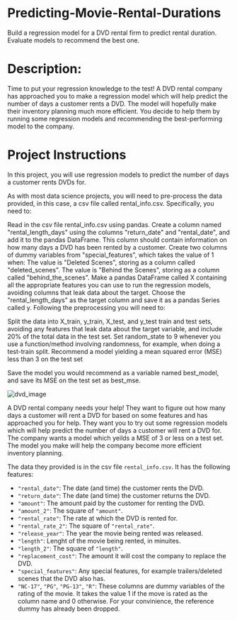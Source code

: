 # Predicting-Movie-Rental-Durations
Build a regression model for a DVD rental firm to predict rental duration. Evaluate models to recommend the best one.

# Description: 
Time to put your regression knowledge to the test! A DVD rental company has approached you to make a regression model which will help predict the number of days a customer rents a DVD. The model will hopefully make their inventory planning much more efficient. You decide to help them by running some regression models and recommending the best-performing model to the company.

# Project Instructions
In this project, you will use regression models to predict the number of days a customer rents DVDs for.

As with most data science projects, you will need to pre-process the data provided, in this case, a csv file called rental_info.csv. Specifically, you need to:

Read in the csv file rental_info.csv using pandas.
Create a column named "rental_length_days" using the columns "return_date" and "rental_date", and add it to the pandas DataFrame. This column should contain information on how many days a DVD has been rented by a customer.
Create two columns of dummy variables from "special_features", which takes the value of 1 when:
The value is "Deleted Scenes", storing as a column called "deleted_scenes".
The value is "Behind the Scenes", storing as a column called "behind_the_scenes".
Make a pandas DataFrame called X containing all the appropriate features you can use to run the regression models, avoiding columns that leak data about the target.
Choose the "rental_length_days" as the target column and save it as a pandas Series called y.
Following the preprocessing you will need to:

Split the data into X_train, y_train, X_test, and y_test train and test sets, avoiding any features that leak data about the target variable, and include 20% of the total data in the test set.
Set random_state to 9 whenever you use a function/method involving randomness, for example, when doing a test-train split.
Recommend a model yielding a mean squared error (MSE) less than 3 on the test set

Save the model you would recommend as a variable named best_model, and save its MSE on the test set as best_mse.


![dvd_image](dvd_image.jpg)

A DVD rental company needs your help! They want to figure out how many days a customer will rent a DVD for based on some features and has approached you for help. They want you to try out some regression models which will help predict the number of days a customer will rent a DVD for. The company wants a model which yeilds a MSE of 3 or less on a test set. The model you make will help the company become more efficient inventory planning.

The data they provided is in the csv file `rental_info.csv`. It has the following features:
- `"rental_date"`: The date (and time) the customer rents the DVD.
- `"return_date"`: The date (and time) the customer returns the DVD.
- `"amount"`: The amount paid by the customer for renting the DVD.
- `"amount_2"`: The square of `"amount"`.
- `"rental_rate"`: The rate at which the DVD is rented for.
- `"rental_rate_2"`: The square of `"rental_rate"`.
- `"release_year"`: The year the movie being rented was released.
- `"length"`: Lenght of the movie being rented, in minuites.
- `"length_2"`: The square of `"length"`.
- `"replacement_cost"`: The amount it will cost the company to replace the DVD.
- `"special_features"`: Any special features, for example trailers/deleted scenes that the DVD also has.
- `"NC-17"`, `"PG"`, `"PG-13"`, `"R"`: These columns are dummy variables of the rating of the movie. It takes the value 1 if the move is rated as the column name and 0 otherwise. For your convinience, the reference dummy has already been dropped.

